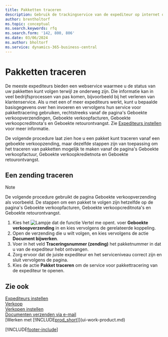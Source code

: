 ```yaml
---
title: Pakketten traceren
description: Gebruik de trackingservice van de expediteur op internet om pakketten te volgen en de voortgang van een levering te volgen.
author: brentholtorf
ms.topic: conceptual
ms.search.keywords: rfq
ms.search.form: '142, 800, 806'
ms.date: 03/06/2024
ms.author: bholtorf
ms.service: dynamics-365-business-central
---
```

# <a name="track-packages"></a>Pakketten traceren
De meeste expediteurs bieden een webservice waarmee u de status van uw pakketten kunt volgen terwijl ze onderweg zijn. Die informatie kan in veel bedrijfsprocessen van pas komen, bijvoorbeeld bij het verlenen van klantenservice. Als u met een of meer expediteurs werkt, kunt u bepaalde basisgegevens over hen invoeren en vervolgens hun service voor pakkettracering gebruiken, rechtstreeks vanaf de pagina's Geboekte verkoopverzendingen, Geboekte verkoopfacturen, Geboekte verkoopcreditnota's en Geboekte retourontvangst. Zie [Expediteurs instellen](sales-how-to-set-up-shipping-agents.md) voor meer informatie. 

De volgende procedure laat zien hoe u een pakket kunt traceren vanaf een geboekte verkoopzending, maar dezelfde stappen zijn van toepassing om het traceren van pakketten mogelijk te maken vanaf de pagina's Geboekte verkoopfactuur, Geboekte verkoopkredietnota en Geboekte retourontvangst.  

## <a name="to-track-a-package"></a>Een zending traceren

> [!NOTE]
> De volgende procedure gebruikt de pagina Geboekte verkoopverzending als voorbeeld. De stappen om een pakket te volgen zijn hetzelfde op de pagina's Geboekte verkoopfacturen, Geboekte verkoopcreditnota's en Geboekte retourontvangst.

1. Kies het ![Lampje dat de functie Vertel me opent.](media/ui-search/search_small.png "Vertel me wat u wilt doen") voer **Geboekte verkoopverzending** in en kies vervolgens de gerelateerde koppeling.
2. Open de verzending die u wilt volgen, en kies vervolgens de actie **Document bijwerken**.
3. Voer in het veld **Traceringsnummer (zending)** het pakketnummer in dat u van de expediteur hebt ontvangen. 
4. Zorg ervoor dat de juiste expediteur en het serviceniveau correct zijn en sluit vervolgens de pagina.
5. Kies de actie **Pakket traceren** om de service voor pakkettracering van de expediteur te openen.

## <a name="see-also"></a>Zie ook

[Expediteurs instellen](sales-how-to-set-up-shipping-agents.md)  
[Verkoop](sales-manage-sales.md)  
[Verkopen instellen](sales-setup-sales.md)  
[Documenten verzenden via e-mail](ui-how-send-documents-email.md)  
[Werken met [!INCLUDE[prod_short](includes/prod_short.md)]](ui-work-product.md)


[!INCLUDE[footer-include](includes/footer-banner.md)]

